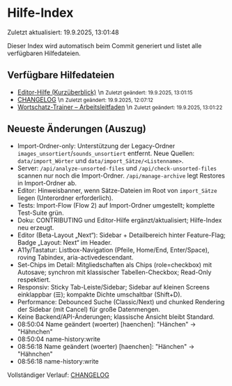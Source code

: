 # Hilfe-Index

Zuletzt aktualisiert: 19.9.2025, 13:01:48

Dieser Index wird automatisch beim Commit generiert und listet alle verfügbaren Hilfedateien.

## Verfügbare Hilfedateien

- [Editor-Hilfe (Kurzüberblick)](editor-hilfe.md)  \n  <small>Zuletzt geändert: 19.9.2025, 13:01:15</small>
- [CHANGELOG](CHANGELOG.md)  \n  <small>Zuletzt geändert: 19.9.2025, 12:07:12</small>
- [Wortschatz-Trainer – Arbeitsleitfaden](CONTRIBUTING.md)  \n  <small>Zuletzt geändert: 19.9.2025, 13:01:22</small>

## Neueste Änderungen (Auszug)

- Import-Ordner-only: Unterstützung der Legacy-Ordner `images_unsortiert`/`sounds_unsortiert` entfernt. Neue Quellen: `data/import_Wörter` und `data/import_Sätze/<Listenname>`.
- Server: `/api/analyze-unsorted-files` und `/api/check-unsorted-files` scannen nur noch die Import-Ordner. `/api/manage-archive` legt Restores in Import-Ordner ab.
- Editor: Hinweisbanner, wenn Sätze-Dateien im Root von `import_Sätze` liegen (Unterordner erforderlich).
- Tests: Import-Flow (Flow 2) auf Import-Ordner umgestellt; komplette Test-Suite grün.
- Doku: CONTRIBUTING und Editor-Hilfe ergänzt/aktualisiert; Hilfe-Index neu erzeugt.
- Editor (Beta-Layout „Next“): Sidebar + Detailbereich hinter Feature-Flag; Badge „Layout: Next“ im Header.
- A11y/Tastatur: Listbox-Navigation (Pfeile, Home/End, Enter/Space), roving Tabindex, aria-activedescendant.
- Set-Chips im Detail: Mitgliedschaften als Chips (role=checkbox) mit Autosave; synchron mit klassischer Tabellen-Checkbox; Read-Only respektiert.
- Responsiv: Sticky Tab-Leiste/Sidebar; Sidebar auf kleinen Screens einklappbar (☰); kompakte Dichte umschaltbar (Shift+D).
- Performance: Debounced Suche (Classic/Next) und chunked Rendering der Sidebar (mit Cancel) für große Datenmengen.
- Keine Backend/API-Änderungen; klassische Ansicht bleibt Standard.
- 08:50:04 Name geändert (woerter) [haenchen]: "Hänchen" → "Hähnchen"
- 08:50:04 name-history:write
- 08:56:18 Name geändert (woerter) [haenchen]: "Hänchen" → "Hähnchen"
- 08:56:18 name-history:write

Vollständiger Verlauf: [CHANGELOG](CHANGELOG.md)
